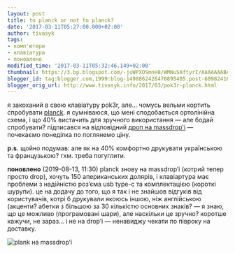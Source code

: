 ```yaml
---
layout: post
title: to planck or not to planck?
date: '2017-03-11T05:27:00.000+02:00'
author: tivasyk
tags:
- комп'ютери
- клавіатура
- поновлено
modified_time: '2017-03-11T05:32:46.149+02:00'
thumbnail: https://3.bp.blogspot.com/-juWPXOSmnH8/WMNuSAftyrI/AAAAAAABAA8/jznWfVImeqMMDFcF7PubyZvL2RqdHbuEwCLcB/s72-c/Massdrop_Planck_2017-03-10_22-22-41_lomo.jpg
blogger_id: tag:blogger.com,1999:blog-1498862426470895405.post-6098241633836732541
blogger_orig_url: http://www.tivasyk.info/2017/03/pok3r-planck.html
---
```


я закоханий в свою клавіатуру pok3r, але… чомусь вельми кортить  спробувати [planck](https://olkb.com/planck/). я сумніваюся, що мені сподобається ортолінійна схема,  і що 40% вистачить для зручного використання — але бодай спробувати? підписався на відповідний [дроп на massdrop'і](https://www.massdrop.com/buy/planck-mechanical-keyboard?utm_source=linkshare&amp;referer=9QE877) — почекаємо понеділка по поглянемо ціну.
    
**p.s.** щойно подумав: але як на 40% комфортно друкувати українською та французькою? гхм. треба погуглити.

**поновлено** (2019-08-13, 11:30) planck знову на massdrop’і (котрий тепер просто drop), хочуть 150 апериканських долярів, і клавіартура має проблеми з надійністю роз’єма usb type-c та комплектацією (короткі шурупи). це на додачу до того, що я так і не знайшов відгуків від користувачів, котрі б друкували якоюсь іншою, ніж англійською (акценти? абетки з більшою за 30 кількістю основних знаків? — я знаю, що це можливо (програмовані шари), але наскільки це зручно? коротше кажучи, не зараз… і не на drop’і — ненавиджу чекати по півроку на доставку.

![plank на massdrop’і](https://3.bp.blogspot.com/-juWPXOSmnH8/WMNuSAftyrI/AAAAAAABAA8/jznWfVImeqMMDFcF7PubyZvL2RqdHbuEwCLcB/s1600/Massdrop_Planck_2017-03-10_22-22-41_lomo.jpg)